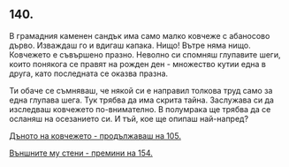 ## 140.

В грамадния каменен сандък има само малко ковчеже с абаносово
дърво. Изваждаш го и вдигаш капака. Нищо! Вътре няма нищо.
Ковчежето е съвършено празно. Неволно си спомняш глупавите шеги,
които понякога се правят на рожден ден - множество кутии една в
друга, като последната се оказва празна.

Ти обаче се съмняваш, че някой си е направил толкова труд само за
една глупава шега. Тук трябва да има скрита тайна. Заслужава си да
изследваш ковчежето по-внимателно. В полумрака ще трябва да се
осланяш на осезанието си. И тъй, кое ще опипаш най-напред?

[Дъното на ковчежето - продължаваш на 105.](./105)

[Външните му стени - премини на 154.](./154)
